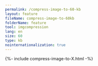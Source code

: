 ```yaml
---
permalink: /compress-image-to-60-kb
layout: feature
fileName: compress-image-to-60kb
folderName: feature
tool: imgcompression
lang: en
size: 60
type: kb
nointernationalization: true
---
```

{%- include compress-image-to-X.html -%}       
